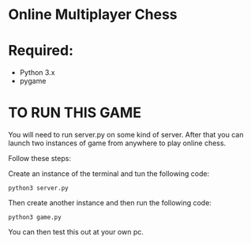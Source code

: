 # Online Multiplayer Chess


# Required:
- Python 3.x
- pygame


# TO RUN THIS GAME
You will need to run server.py on some kind of server. After that you can launch two instances of game from anywhere to play online chess.

Follow these steps:

Create an instance of the terminal and tun the following code:
```
python3 server.py
```

Then create another instance and then run the following code:
```
python3 game.py
```

You can then test this out at your own pc.
